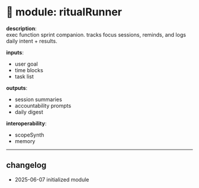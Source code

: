 # 🧘 module: ritualRunner

**description**:  
exec function sprint companion. tracks focus sessions, reminds, and logs daily intent + results.

**inputs**:  
- user goal  
- time blocks  
- task list  

**outputs**:  
- session summaries  
- accountability prompts  
- daily digest  

**interoperability**:  
- scopeSynth  
- memory  

---

## changelog
- 2025-06-07 initialized module
